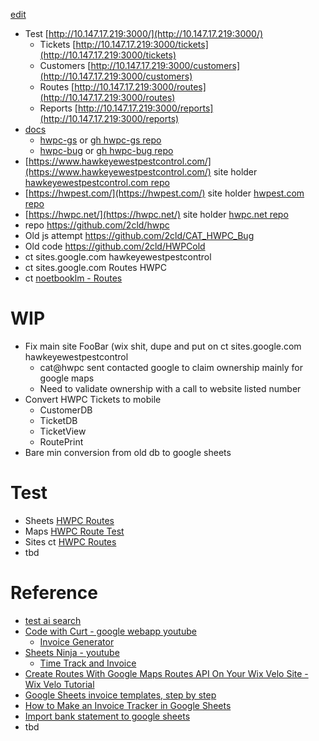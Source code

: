 [edit](https://github.com/2cld/hwpc/edit/master/README.md) 

- Test [http://10.147.17.219:3000/](http://10.147.17.219:3000/)
  - Tickets [http://10.147.17.219:3000/tickets](http://10.147.17.219:3000/tickets)
  - Customers [http://10.147.17.219:3000/customers](http://10.147.17.219:3000/customers)
  - Routes [http://10.147.17.219:3000/routes](http://10.147.17.219:3000/routes)
  - Reports [http://10.147.17.219:3000/reports](http://10.147.17.219:3000/reports)
- [docs](./docs)
  - [hwpc-gs](./docs/hwpc-gs) or [gh hwpc-gs repo](https://github.com/grasshorse/hwpc-gs)
  - [hwpc-bug](./docs/hwpc-bug) or [gh hwpc-bug repo](https://github.com/grasshorse/hwpc-bug)
- [https://www.hawkeyewestpestcontrol.com/](https://www.hawkeyewestpestcontrol.com/) site holder [hawkeyewestpestcontrol.com repo](https://github.com/christrees/hawkeyewestpestcontrol.com)
- [https://hwpest.com/](https://hwpest.com/) site holder [hwpest.com repo](https://github.com/christrees/hwpest.com)
- [https://hwpc.net/](https://hwpc.net/) site holder [hwpc.net repo](https://github.com/christrees/hwpc.net)
- repo https://github.com/2cld/hwpc
- Old js attempt https://github.com/2cld/CAT_HWPC_Bug
- Old code https://github.com/2cld/HWPCold
- ct sites.google.com hawkeyewestpestcontrol
- ct sites.google.com Routes HWPC
- ct [noetbooklm - Routes](https://notebooklm.google.com/notebook/a8276b19-1b41-4887-850f-c7f4b2b9ae75?pli=1)

# WIP
- Fix main site FooBar (wix shit, dupe and put on ct sites.google.com hawkeyewestpestcontrol
  - cat@hwpc sent contacted google to claim ownership mainly for google maps
  - Need to validate ownership with a call to website listed number
- Convert HWPC Tickets to mobile
  - CustomerDB
  - TicketDB
  - TicketView
  - RoutePrint
- Bare min conversion from old db to google sheets

# Test
- Sheets [HWPC Routes](https://docs.google.com/spreadsheets/d/1XZotISYBmbW1XCl1l35aHwgtgXDwfI_IXkaPK4ER8kU/edit?gid=0#gid=0)
- Maps [HWPC Route Test](https://www.google.com/maps/d/edit?mid=1mfA1dAilxp2wea3IAS_KqlikhIT1s4M&ll=29.208292828150825%2C-92.41699249999999&z=4)
- Sites ct [HWPC Routes](https://sites.google.com/d/1NbvzB_bl3_YaKf51wuDTwRkfWK02mf66/p/1fHVpcTcqRd48am7FHr46LdQECa2Z6obb/edit)
- tbd
  
# Reference
- [test ai search](https://www.google.com/search?udm=50&aep=46&source=25q2-US-SearchSites-Site-CTA&q=my+bluetooth+mouse+on+windows+10+keeps+failing.++If+I+go+to+bluetooth+connections+and+just+click+the+mouse+it+starts+working.++Any+clue+why+it+drops%3F&mstk=AUtExfCAKg-8oRbA9FPwqQrBqGCH2k-yviw2RELXNBH3V2jWc8mCf2bVf1JlWMOLlMKSLPO0FcYHasbZYBXwJ_Ed2ntgiwrGPvlUnI78ZkQkb_3gUSLDerpEn3vuRVVsh1rFEyOswAy_7hVrBwAUK9-bO7A6r5v0c4ganr0&csuir=1)
- [Code with Curt - google webapp youtube](https://www.youtube.com/@CodeWithCurt/videos)
  - [Invoice Generator](https://www.youtube.com/watch?v=JPcMLmVQdkU)
- [Sheets Ninja - youtube](https://www.youtube.com/@SheetsNinja/videos)
  - [Time Track and Invoice](https://www.youtube.com/watch?v=-MeR_rEHftA)
- [Create Routes With Google Maps Routes API On Your Wix Velo Site - Wix Velo Tutorial](https://www.youtube.com/watch?v=lnx1n1ZM6Bc&list=TLGG_KoWpKkFtt0xMzA3MjAyNQ&t=11s)
- [Google Sheets invoice templates, step by step](https://www.youtube.com/watch?v=Jwy6mVAQiww&t=177s)
- [How to Make an Invoice Tracker in Google Sheets](https://www.youtube.com/watch?v=o0OHdpRFYIc)
- [Import bank statement to google sheets](https://www.google.com/search?q=import+my+bank+statement+to+google+sheets&rlz=1C1CHBF_enUS1075US1091&oq=import+my+bank+statement+to+gogl&gs_lcrp=EgZjaHJvbWUqCQgBECEYChigATIGCAAQRRg5MgkIARAhGAoYoAEyCQgCECEYChigATIJCAMQIRgKGKABMgkIBBAhGAoYoAEyBwgFECEYjwIyBwgGECEYjwLSAQkyMzM3MWowajeoAgCwAgA&sourceid=chrome&ie=UTF-8)
- tbd

